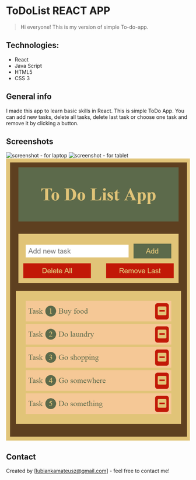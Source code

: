 # ToDoList REACT APP
> Hi everyone! This is my version of simple To-do-app. 

## Technologies:
* React
* Java Script
* HTML5
* CSS 3

## General info
I made this app to learn basic skills in React. 
This is simple ToDo App. You can add new tasks, delete all tasks, delete last task or choose one task and remove it by clicking a button.

## Screenshots
![screenshot - for laptop](./img/to-do-list-react-app.herokuapp.com_(1024).png)
![screenshot - for tablet](./img/to-do-list-react-app.herokuapp.com_(768).png)
![screenshot - for mobile](./img/to-do-list-react-app.herokuapp.com_(375).png)

## Contact
Created by [lubiankamateusz@gmail.com] - feel free to contact me!
